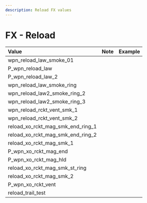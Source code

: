 ```yaml
---
description: Reload FX values
---
```


# FX - Reload

| Value | Note | Example |
| :--- | :--- | :--- |
| wpn\_reload\_law\_smoke\_01 |  |  |
| P\_wpn\_reload\_law |  |  |
| P\_wpn\_reload\_law\_2 |  |  |
| wpn\_reload\_law\_smoke\_ring |  |  |
| wpn\_reload\_law2\_smoke\_ring\_2 |  |  |
| wpn\_reload\_law2\_smoke\_ring\_3 |  |  |
| wpn\_reload\_rckt\_vent\_smk\_1 |  |  |
| wpn\_reload\_rckt\_vent\_smk\_2 |  |  |
| reload\_xo\_rckt\_mag\_smk\_end\_ring\_1 |  |  |
| reload\_xo\_rckt\_mag\_smk\_end\_ring\_2 |  |  |
| reload\_xo\_rckt\_mag\_smk\_1 |  |  |
| P\_wpn\_xo\_rckt\_mag\_end |  |  |
| P\_wpn\_xo\_rckt\_mag\_hld |  |  |
| reload\_xo\_rckt\_mag\_smk\_st\_ring |  |  |
| reload\_xo\_rckt\_mag\_smk\_2 |  |  |
| P\_wpn\_xo\_rckt\_vent |  |  |
| reload\_trail\_test |  |  |

